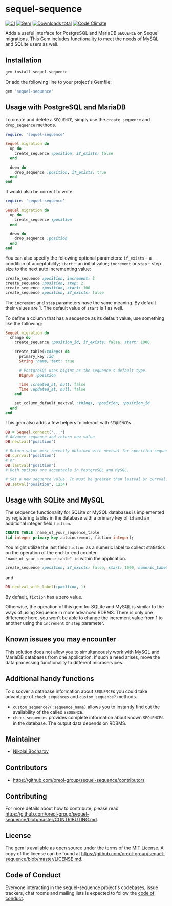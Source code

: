# sequel-sequence

[![CI](https://github.com/oreol-group/sequel-sequence/actions/workflows/ci.yml/badge.svg)](https://github.com/oreol-group/sequel-sequence)
[![Gem](https://img.shields.io/gem/v/sequel-sequence.svg)](https://rubygems.org/gems/sequel-sequence)
[![Downloads total](https://img.shields.io/gem/dt/sequel-sequence.svg)](https://rubygems.org/profiles/it_architect)
[![Code Climate](https://codeclimate.com/github/Oreol-Group/sequel-sequence.svg)](https://codeclimate.com/github/Oreol-Group/sequel-sequence)

Adds a useful interface for PostgreSQL and MariaDB `SEQUENCE` on Sequel migrations. This Gem includes functionality to meet the needs of MySQL and SQLite users as well.

## Installation

```bash
gem install sequel-sequence
```

Or add the following line to your project's Gemfile:

```ruby
gem 'sequel-sequence'
```

## Usage with PostgreSQL and MariaDB

To create and delete a `SEQUENCE`, simply use the `create_sequence` and `drop_sequence` methods.

```ruby
require: 'sequel-sequence'

Sequel.migration do
  up do
    create_sequence :position, if_exists: false
  end

  down do
    drop_sequence :position, if_exists: true
  end
end
```

It would also be correct to write:
```ruby
require: 'sequel-sequence'

Sequel.migration do
  up do
    create_sequence :position
  end

  down do
    drop_sequence :position
  end
end
```

You can also specify the following optional parameters: `if_exists` – a condition of acceptability; `start` – an initial value; `increment` or `step` – step size to the next auto incrementing value:

```ruby
create_sequence :position, increment: 2
create_sequence :position, step: 2
create_sequence :position, start: 100
create_sequence :position, if_exists: false
```

The `increment` and `step` parameters have the same meaning. By default their values are 1. The default value of `start` is 1 as well.

To define a column that has a sequence as its default value, use something like the following:

```ruby
Sequel.migration do
  change do
    create_sequence :position_id, if_exists: false, start: 1000

    create_table(:things) do
      primary_key :id
      String :name, text: true

      # PostgreSQL uses bigint as the sequence's default type.
      Bignum :position

      Time :created_at, null: false
      Time :updated_at, null: false
    end

    set_column_default_nextval :things, :position, :position_id
  end
end
```

This gem also adds a few helpers to interact with `SEQUENCE`s.

```ruby
DB = Sequel.connect('...')
# Advance sequence and return new value
DB.nextval("position")

# Return value most recently obtained with nextval for specified sequence, either
DB.currval("position")
# or
DB.lastval("position")
# Both options are acceptable in PostgreSQL and MySQL.

# Set a new sequence value. It must be greater than lastval or currval. Only PostgreSQL allows setting a lower value.
DB.setval("position", 1234)
```

## Usage with SQLite and MySQL

The sequence functionality for SQLite or MySQL databases is implemented by registering tables in the database with a primary key of `id` and an additional integer field `fiction`.
```sql
CREATE TABLE `name_of_your_sequence_table`
(id integer primary key autoincrement, fiction integer);
```

You might utilize the last field `fiction` as a numeric label to collect statistics on the operation of the end-to-end counter `"name_of_your_sequence_table".id` within the application. 
```ruby
create_sequence :position, if_exists: false, start: 1000, numeric_label: 1
```
and
```ruby
DB.nextval_with_label(:position, 1)
```

By default, `fiction` has a zero value.

Otherwise, the operation of this gem for SQLite and MySQL is similar to the ways of using Sequence in more advanced RDBMS. There is only one difference here, you won't be able to change the increment value from 1 to another using the `increment` or `step` parameter.

## Known issues you may encounter

This solution does not allow you to simultaneously work with MySQL and MariaDB databases from one application. If such a need arises, move the data processing functionality to different microservices.

## Additional handy functions

To discover a database information about `SEQUENCE`s you could take advantage of `check_sequences` and `custom_sequence?` methods.
- `custom_sequence?(:sequence_name)` allows you to instantly find out the availability of the called `SEQUENCE`. 
- `check_sequences` provides complete information about known `SEQUENCE`s in the datebase. The output data depends on RDBMS.

## Maintainer

- [Nikolai Bocharov](https://github.com/oreol-group)

## Contributors

- https://github.com/oreol-group/sequel-sequence/contributors

## Contributing

For more details about how to contribute, please read
https://github.com/oreol-group/sequel-sequence/blob/master/CONTRIBUTING.md.

## License

The gem is available as open source under the terms of the
[MIT License](https://opensource.org/licenses/MIT). A copy of the license can be
found at https://github.com/oreol-group/sequel-sequence/blob/master/LICENSE.md.

## Code of Conduct

Everyone interacting in the sequel-sequence project's codebases, issue trackers,
chat rooms and mailing lists is expected to follow the
[code of conduct](https://github.com/oreol-group/sequel-sequence/blob/master/CODE_OF_CONDUCT.md).

